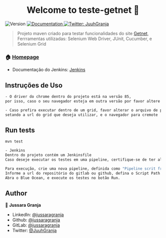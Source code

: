 <h1 align="center">Welcome to teste-getnet 👋</h1>
<p>
  <img alt="Version" src="https://img.shields.io/badge/version-1.0.0-blue.svg?cacheSeconds=2592000" />
  <a href="https://site.getnet.com.br/" target="_blank">
    <img alt="Documentation" src="https://img.shields.io/badge/documentation-yes-brightgreen.svg" />
  </a>
  <a href="https://twitter.com/JuuhGranja" target="_blank">
    <img alt="Twitter: JuuhGranja" src="https://img.shields.io/twitter/follow/JuuhGranja.svg?style=social" />
  </a>
</p>

> Projeto maven criado para testar funcionalidades do site [Getnet](https://site.getnet.com.br/),
> Ferrramentas utilizadas: Selenium Web Driver, JUnit, Cucumber, e Selenium Grid

### 🏠 [Homepage](https://site.getnet.com.br/)

* Documentação do Jenkins: [Jenkins](https://www.jenkins.io/doc/tutorials/build-a-java-app-with-maven)

## Instruções de Uso
   
```sh
- O driver do chrome dentro do projeto está na versão 85,
por isso, caso o seu navegador esteja em outra versão por favor altere o driver dentro do diretório src/test/resources/driver

- Caso prefira executar dentro de um grid, favor alterar o arquivo de propriedades (config.properties)
setando a url do grid que deseja utilizar, e o navegador para cremote
```

## Run tests

```sh
mvn test
```

```sh
- Jenkins
Dentro do projeto contém um Jenkinsfile
Caso deseje executar os testes em uma pipeline, certifique-se de ter alterado a url do selenium grid dentro do config.properties

Para execução, crie uma nova pipeline, definida como "Pipeline scrit from SCM - GIT"
Informe a url do repositório do gitlab ou github, defina o Script Path como Jenkinsfile e salve.
Abra o Blue Ocean, e execute os testes no botão Run.
```


## Author

👤 **Jussara Granja**

* LinkedIn: [@jussaragranja](https://linkedin.com/in/jussaragranja)
* Github: [@jussaragranja](https://github.com/jussaragranja)
* GitLab: [@jussaragranja](https://gitlab.com/jussaragranja)
* Twitter: [@JuuhGranja](https://twitter.com/JuuhGranja)
